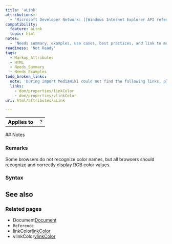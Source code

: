 ```yaml
---
title: 'aLink'
attributions:
  - 'Microsoft Developer Network: [[Windows Internet Explorer API reference](http://msdn.microsoft.com/en-us/library/ie/hh828809%28v=vs.85%29.aspx) Article]'
compatibility:
  feature: aLink
  topic: html
notes:
  - 'Needs summary, examples, use cases, best practices, and link to more standard practices'
readiness: 'Not Ready'
tags:
  - Markup_Attributes
  - HTML
  - Needs_Summary
  - Needs_Examples
todo_broken_links:
  note: 'During import MediaWiki could not find the following links, please fix and adjust this list.'
  links:
    - dom/properties/linkColor
    - dom/properties/vlinkColor
uri: html/attributes/aLink

---
```

<table class="wikitable">
<tr>
<th>
Applies to

</th>
<td>
 ?

</td>
</tr>
</table>
## Notes

### Remarks

Some browsers do not recognize color names, but all browsers should recognize and correctly display RGB color values.

### Syntax

## See also

### Related pages

-   Document[Document](/dom/Document)
-   `Reference`
-   linkColor[linkColor](/w/index.php?title=dom/properties/linkColor&action=edit&redlink=1)
-   vlinkColor[vlinkColor](/w/index.php?title=dom/properties/vlinkColor&action=edit&redlink=1)
